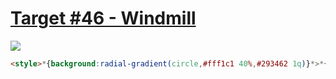 # [Target #46 - Windmill](https://cssbattle.dev/play/46)

![](https://cssbattle.dev/targets/46.png)

```HTML
<style>*{background:radial-gradient(circle,#fff1c1 40%,#293462 1q)}*>*{margin:50 100;border-radius:50%;background:#fe5f55;clip-path:polygon(0 2in,0 159px,30px 130px,50px 150px,141px 59px,100% 59%,2in 3in
```